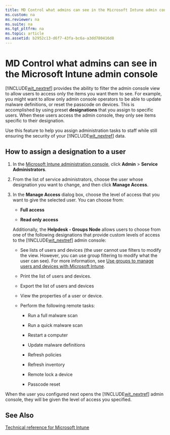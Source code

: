 ```yaml
---
title: MD Control what admins can see in the Microsoft Intune admin console
ms.custom: na
ms.reviewer: na
ms.suite: na
ms.tgt_pltfrm: na
ms.topic: article
ms.assetid: b2952c13-d6f7-43fa-bc6a-a3dd780416d8
---
```

# MD Control what admins can see in the Microsoft Intune admin console
[!INCLUDE[wit_nextref](../Token/wit_nextref_md.md)] provides the ability to filter the admin console view to allow users to access only the items you want them to see. For example, you might want to allow only admin console operators to be able to update malware definitions, or reset the passcode on devices. This is accomplished by using preset **designations** that you assign to specific users. When these users access the admin console, they only see items specific to their designation.

Use this feature to help you assign administration tasks to staff while still ensuring the security of your [!INCLUDE[wit_nextref](../Token/wit_nextref_md.md)] data.

## How to assign a designation to a user

1.  In the [Microsoft Intune administration console](https://manage.microsoft.com), click **Admin** &gt; **Service Administrators**.

2.  From the list of service administrators, choose the user whose designation you want to change, and then click **Manage Access**.

3.  In the **Manage Access** dialog box, choose the level of access that you want to give the selected user. You can choose from:

    -   **Full access**

    -   **Read only access**

    Additionally, the **Helpdesk - Groups Node** allows users to choose from one of the following designations that provide custom levels of access to the [!INCLUDE[wit_nextref](../Token/wit_nextref_md.md)] admin console:

    -   See lists of users and devices (the user cannot use filters to modify the view. However, you can use group filtering to modify what the user can see). For more information, see [Use groups to manage users and devices with Microsoft Intune](../Topic/Use-groups-to-manage-users-and-devices-with-Microsoft-Intune.md).

    -   Print the list of users and devices.

    -   Export the list of users and devices

    -   View the properties of a user or device.

    -   Perform the following remote tasks:

        -   Run a full malware scan

        -   Run a quick malware scan

        -   Restart a computer

        -   Update malware definitions

        -   Refresh policies

        -   Refresh inventory

        -   Remote lock a device

        -   Passcode reset

When the user you configured next opens the [!INCLUDE[wit_nextref](../Token/wit_nextref_md.md)] admin console, they will be given the level of access you specified.

## See Also
[Technical reference for Microsoft Intune](../Topic/Technical-reference-for-Microsoft-Intune.md)

